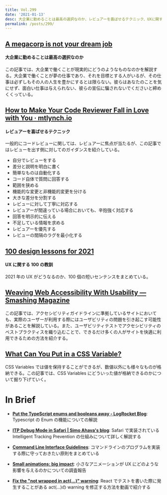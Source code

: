 ```yaml
---
title: Vol.299
date: '2021-01-13'
desc: 大企業に勤めることは最高の選択なのか、レビュアーを喜ばせるテクニック、UXに関する100の教訓、ほか計10リンク
permalink: /posts/299/
---
```


## [A megacorp is not your dream job](https://drewdevault.com/2021/01/01/Megacorps-are-not-your-dream-job.html)

#### 大企業に勤めることは最高の選択なのか

この記事では、大企業で働くことが現実的にどうのようなものなのかを解説する。大企業で働くことが夢の仕事であり、それを目標とする人がいるが、その仕事は必ずしもその人の人生を豊かにするとは限らない。彼らはあなたのことを気にせず、面白い仕事は与えられない、彼らの宣伝に騙されないでくださいと締めくくっている。

## [How to Make Your Code Reviewer Fall in Love with You · mtlynch.io](https://mtlynch.io/code-review-love/)

#### レビュアーを喜ばせるテクニック

一般的にコードレビューに関しては、レビュアーに焦点が当たるが、この記事ではレビューを出す側に対してのガイダンスを紹介している。

- 自分でレビューをする
- 差分と説明を明白に書く
- 簡単なものは自動化する
- コード自体で質問に回答する
- 範囲を狭める
- 機能的な変更と非機能的変更を分ける
- 大きな差分を分割する
- レビューに対して丁寧に対応する
- レビュアーが間違っている場合においても、辛抱強く対応する
- 回答を明示的に伝える
- 不足している情報を求める
- レビュアーを優先する
- レビューの間隔のラグを最小化する

## [100 design lessons for 2021](https://trends.uxdesign.cc)

#### UX に関する 100 の教訓

2021 年の UX がどうなるのか、100 個の短いセンテンスをまとめている。

## [Weaving Web Accessibility With Usability — Smashing Magazine](https://www.smashingmagazine.com/2020/11/weaving-web-accessibility-usability/)

この記事では、アクセシビリティガイドラインに準拠しているサイトにおいても、実際のユーザーが利用する際にはユーザビリティの問題を引き起こす可能性があることを解説している。また、ユーザビリティテストでアクセシビリティのベストプラクティスを織り込むことで、できるだけ多くの人がサイトを快適に利用できるための方法を紹介する。

## [What Can You Put in a CSS Variable?](https://codersblock.com/blog/what-can-you-put-in-a-css-variable/)

CSS Variables では値を保持することができるが、数値以外にも様々なものが格納できる。この記事では、CSS Variables にどういった値が格納できるのかについて掘り下げていく。

# In Brief

- **[Put the TypeScript enums and booleans away - LogRocket Blog](https://blog.logrocket.com/put-the-typescript-enums-and-booleans-away/)**: Typescript の Enum の機能についての解説

- **[ITP Debug Mode in Safari | Simo Ahava's blog](https://www.simoahava.com/privacy/itp-debug-mode-in-safari/)**: Safari で実装されている Intelligent Tracking Prevention の仕組みについて詳しく解説する

- **[Command Line Interface Guidelines](https://clig.dev/)**: コマンドラインのプログラムを実装する際に守っておきたい原則をまとめている

- **[Small animations; big impact](https://uxdesign.cc/small-animations-big-impact-6d278c3175af)**: 小さなアニメーションが UX にどのような影響を与えるのかについての調査報告

- **[Fix the "not wrapped in act(...)" warning](https://kentcdodds.com/blog/fix-the-not-wrapped-in-act-warning)**: React でテストを書いた際に発生することがある act(...)の warning を修正する方法を動画で紹介する
